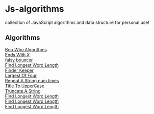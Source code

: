 # Js-algorithms
collection of JavaScript algorithms and data structure for personal use!


## Algorithms
[Boo Who Algorithms](https://github.com/arviinmo/Js-algorithms/blob/main/algorithms/Boolean.js)<br/>
[Ends With X](https://github.com/arviinmo/Js-algorithms/blob/main/algorithms/EndsWithX.js)<br/>
[falsy bouncer](https://github.com/arviinmo/Js-algorithms/blob/main/algorithms/FalsyBouncer.js)<br/>
[Find Longest Word Length](https://github.com/arviinmo/Js-algorithms/blob/main/algorithms/FindLongestWordLength.js)<br/>
[Finder Keeper](https://github.com/arviinmo/Js-algorithms/blob/main/algorithms/FinderKeeper.js)<br/>
[Largest Of Four](https://github.com/arviinmo/Js-algorithms/blob/main/algorithms/LargestOfFour.js)<br/>
[Repeat A String num times](https://github.com/arviinmo/Js-algorithms/blob/main/algorithms/RepeatAString.js)<br/>
[Title To UpperCase](https://github.com/arviinmo/Js-algorithms/blob/main/algorithms/TitleUpperCase.js)<br/>
[Truncate A String](https://github.com/arviinmo/Js-algorithms/blob/main/algorithms/TruncateAString.js)<br/>
[Find Longest Word Length](https://github.com/arviinmo/Js-algorithms/blob/main/algorithms/FindLongestWordLength.js)<br/>
[Find Longest Word Length](https://github.com/arviinmo/Js-algorithms/blob/main/algorithms/FindLongestWordLength.js)<br/>
[Find Longest Word Length](https://github.com/arviinmo/Js-algorithms/blob/main/algorithms/FindLongestWordLength.js)<br/>
